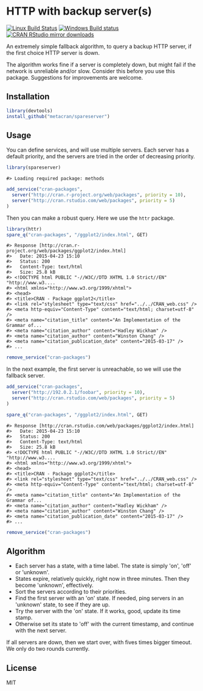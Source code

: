 


# HTTP with backup server(s)

[![Linux Build Status](https://travis-ci.org/metacran/spareserver.svg?branch=master)](https://travis-ci.org/metacran/spareserver)
[![Windows Build status](https://ci.appveyor.com/api/projects/status/github/metacran/spareserver?svg=true)](https://ci.appveyor.com/project/gaborcsardi/spareserver)
[![CRAN RStudio mirror downloads](http://cranlogs.r-pkg.org/badges/spareserver)](http://cran.r-project.org/web/packages/spareserver/index.html)

An extremely simple fallback algorithm, to query a backup HTTP server,
if the first choice HTTP server is down.

The algorithm works fine if a server is completely down, but might fail if
the network is unreliable and/or slow. Consider this before you use this
package. Suggestions for improvements are welcome.

## Installation


```r
library(devtools)
install_github("metacran/spareserver")
```

## Usage

You can define services, and will use multiple servers.
Each server has a default priority, and the servers are
tried in the order of decreasing priority.


```r
library(spareserver)
```

```
#> Loading required package: methods
```

```r
add_service("cran-packages",
  server("http://cran.r-project.org/web/packages", priority = 10),
  server("http://cran.rstudio.com/web/packages", priority = 5)
)
```

Then you can make a robust query. Here we use the `httr` package.


```r
library(httr)
spare_q("cran-packages", "/ggplot2/index.html", GET)
```

```
#> Response [http://cran.r-project.org/web/packages/ggplot2/index.html]
#>   Date: 2015-04-23 15:10
#>   Status: 200
#>   Content-Type: text/html
#>   Size: 25.8 kB
#> <!DOCTYPE html PUBLIC "-//W3C//DTD XHTML 1.0 Strict//EN" "http://www.w3....
#> <html xmlns="http://www.w3.org/1999/xhtml">
#> <head>
#> <title>CRAN - Package ggplot2</title>
#> <link rel="stylesheet" type="text/css" href="../../CRAN_web.css" />
#> <meta http-equiv="Content-Type" content="text/html; charset=utf-8" />
#> <meta name="citation_title" content="An Implementation of the Grammar of...
#> <meta name="citation_author" content="Hadley Wickham" />
#> <meta name="citation_author" content="Winston Chang" />
#> <meta name="citation_publication_date" content="2015-03-17" />
#> ...
```

```r
remove_service("cran-packages")
```

In the next example, the first server is unreachable,
so we will use the fallback server.


```r
add_service("cran-packages",
  server("http://192.0.2.1/foobar", priority = 10),
  server("http://cran.rstudio.com/web/packages", priority = 5)
)
```


```r
spare_q("cran-packages", "/ggplot2/index.html", GET)
```

```
#> Response [http://cran.rstudio.com/web/packages/ggplot2/index.html]
#>   Date: 2015-04-23 15:10
#>   Status: 200
#>   Content-Type: text/html
#>   Size: 25.8 kB
#> <!DOCTYPE html PUBLIC "-//W3C//DTD XHTML 1.0 Strict//EN" "http://www.w3....
#> <html xmlns="http://www.w3.org/1999/xhtml">
#> <head>
#> <title>CRAN - Package ggplot2</title>
#> <link rel="stylesheet" type="text/css" href="../../CRAN_web.css" />
#> <meta http-equiv="Content-Type" content="text/html; charset=utf-8" />
#> <meta name="citation_title" content="An Implementation of the Grammar of...
#> <meta name="citation_author" content="Hadley Wickham" />
#> <meta name="citation_author" content="Winston Chang" />
#> <meta name="citation_publication_date" content="2015-03-17" />
#> ...
```

```r
remove_service("cran-packages")
```

## Algorithm

* Each server has a state, with a time label. The state is simply 'on',
  'off' or 'unknown'.
* States expire, relatively quickly, right now in three minutes. Then they
  become 'unknown', effectively.
* Sort the servers according to their priorities.
* Find the first server with an 'on' state. If needed, ping
  servers in an 'unknown' state, to see if they are up.
* Try the server with the 'on' state. If it works, good, update
  its time stamp.
* Otherwise set its state to 'off' with the current timestamp,
  and continue with the next server.

If all servers are down, then we start over, with fives times bigger
timeout. We only do two rounds currently.

## License

MIT
